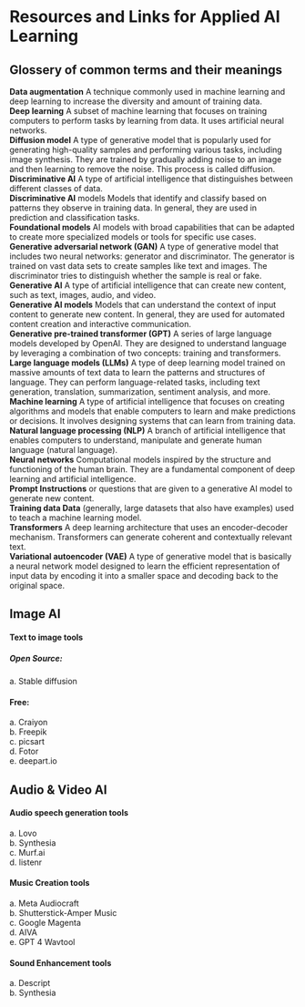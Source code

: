# Resources and Links for Applied AI Learning
## Glossery of common terms and their meanings

**Data augmentation** A technique commonly used in machine learning and deep learning to increase the diversity and amount of training data.<br>
**Deep learning**	A subset of machine learning that focuses on training computers to perform tasks by learning from data. It uses artificial neural networks.<br>
**Diffusion model**	A type of generative model that is popularly used for generating high-quality samples and performing various tasks, including image synthesis. They are trained by gradually adding noise to an image and then learning to remove the noise. This process is called diffusion.<br>
**Discriminative AI**	A type of artificial intelligence that distinguishes between different classes of data.<br>
**Discriminative AI** models	Models that identify and classify based on patterns they observe in training data. In general, they are used in prediction and classification tasks.<br>
**Foundational models**	AI models with broad capabilities that can be adapted to create more specialized models or tools for specific use cases.<br>
**Generative adversarial network (GAN)**	A type of generative model that includes two neural networks: generator and discriminator. The generator is trained on vast data sets to create samples like text and images. The discriminator tries to distinguish whether the sample is real or fake.<br>
**Generative AI**	A type of artificial intelligence that can create new content, such as text, images, audio, and video.<br>
**Generative AI models**	Models that can understand the context of input content to generate new content. In general, they are used for automated content creation and interactive communication.<br>
**Generative pre-trained transformer (GPT)**	A series of large language models developed by OpenAI. They are designed to understand language by leveraging a combination of two concepts: training and transformers.<br>
**Large language models (LLMs)**	A type of deep learning model trained on massive amounts of text data to learn the patterns and structures of language. They can perform language-related tasks, including text generation, translation, summarization, sentiment analysis, and more.<br>
**Machine learning**	A type of artificial intelligence that focuses on creating algorithms and models that enable computers to learn and make predictions or decisions. It involves designing systems that can learn from training data.<br>
**Natural language processing (NLP)**	A branch of artificial intelligence that enables computers to understand, manipulate and generate human language (natural language).<br>
**Neural networks**	Computational models inspired by the structure and functioning of the human brain. They are a fundamental component of deep learning and artificial intelligence.<br>
**Prompt	Instructions** or questions that are given to a generative AI model to generate new content.<br>
**Training data	Data** (generally, large datasets that also have examples) used to teach a machine learning model.<br>
**Transformers**	A deep learning architecture that uses an encoder-decoder mechanism. Transformers can generate coherent and contextually relevant text.<br>
**Variational autoencoder (VAE)**	A type of generative model that is basically a neural network model designed to learn the efficient representation of input data by encoding it into a smaller space and decoding back to the original space.<br>

## Image AI<br>
#### Text to image tools<br>
##### Open Source:<br>
a. Stable diffusion

#### Free:
a. Craiyon <br>
b. Freepik <br>
c. picsart <br>
d. Fotor <br>
e. deepart.io<br>

## Audio & Video AI<br>
#### Audio speech generation tools<br>
a. Lovo <br>
b. Synthesia <br>
c. Murf.ai <br>
d. listenr <br>

#### Music Creation tools<br>
a. Meta Audiocraft <br>
b. Shutterstick-Amper Music <br>
c. Google Magenta <br>
d. AIVA <br>
e. GPT 4 Wavtool <br>

#### Sound Enhancement tools<br>
a. Descript <br>
b. Synthesia

